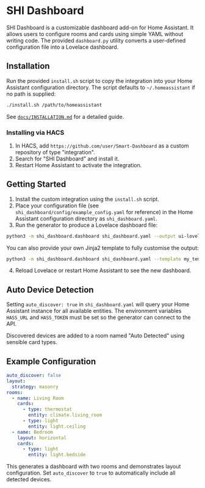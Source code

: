 # SHI Dashboard

SHI Dashboard is a customizable dashboard add-on for Home Assistant. It allows users to configure rooms and cards using simple YAML without writing code. The provided `dashboard.py` utility converts a user-defined configuration file into a Lovelace dashboard.

## Installation

Run the provided `install.sh` script to copy the integration into your Home Assistant configuration directory. The script defaults to `~/.homeassistant` if no path is supplied:

```bash
./install.sh /path/to/homeassistant
```

See [`docs/INSTALLATION.md`](docs/INSTALLATION.md) for a detailed guide.

### Installing via HACS
1. In HACS, add `https://github.com/user/Smart-Dashboard` as a custom repository of type "integration".
2. Search for "SHI Dashboard" and install it.
3. Restart Home Assistant to activate the integration.

## Getting Started

1. Install the custom integration using the `install.sh` script.
2. Place your configuration file (see `shi_dashboard/config/example_config.yaml` for reference) in the Home Assistant configuration directory as `shi_dashboard.yaml`.
3. Run the generator to produce a Lovelace dashboard file:

```bash
python3 -m shi_dashboard.dashboard shi_dashboard.yaml --output ui-lovelace.yaml
```

You can also provide your own Jinja2 template to fully customise the output:

```bash
python3 -m shi_dashboard.dashboard shi_dashboard.yaml --template my_template.j2
```

4. Reload Lovelace or restart Home Assistant to see the new dashboard.

## Auto Device Detection

Setting `auto_discover: true` in `shi_dashboard.yaml` will query your Home Assistant instance for all available entities. The environment variables `HASS_URL` and `HASS_TOKEN` must be set so the generator can connect to the API.

Discovered devices are added to a room named "Auto Detected" using sensible card types.

## Example Configuration

```yaml
auto_discover: false
layout:
  strategy: masonry
rooms:
  - name: Living Room
    cards:
      - type: thermostat
        entity: climate.living_room
      - type: light
        entity: light.ceiling
  - name: Bedroom
    layout: horizontal
    cards:
      - type: light
        entity: light.bedside
```

This generates a dashboard with two rooms and demonstrates layout configuration. Set `auto_discover` to `true` to automatically include all detected devices.
